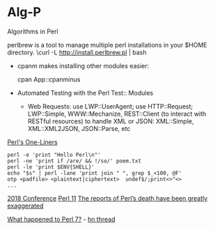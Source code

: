 Alg-P
=====

Algorithms in Perl

perlbrew is a tool to manage multiple perl installations in your $HOME directory. 
\curl -L http://install.perlbrew.pl | bash

+ cpanm makes installing other modules easier:

    cpan App::cpanminus

+ Automated Testing with the Perl Test:: Modules
  + Web Requests: 
                use LWP::UserAgent; use HTTP::Request; 
                LWP::Simple, WWW::Mechanize, REST::Client (to interact with RESTful resources)
                to handle XML or JSON: XML::Simple, XML::XML2JSON, JSON::Parse, etc


[Perl's One-Liners](https://github.com/learnbyexample/Command-line-text-processing/blob/master/perl_the_swiss_knife.md)

    perl -e 'print "Hello Perl\n"'
    perl -ne 'print if /are/ && !/so/' poem.txt
    perl -le 'print $ENV{SHELL}'
    echo "$s" | perl -lane 'print join " ", grep $_<100, @F'
    otp <padfile> <plaintext|ciphertext>  undef$/;print<>^<>
    ...
    


[2018 Conference](https://perlconference.us/tpc-2018-slc/)
[Perl 11](http://perl11.org/)
[The reports of Perl’s death have been greatly exaggerated](https://phoenixtrap.com/2021/10/19/the-reports-of-perls-death-have-been-greatly-exaggerated/)

[What happened to Perl 7?](http://blogs.perl.org/users/psc/2022/05/what-happened-to-perl-7.html) - [hn thread](https://news.ycombinator.com/item?id=31515787)
